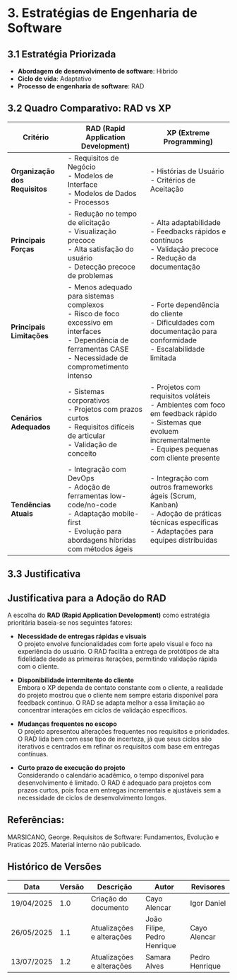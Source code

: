 # 3. Estratégias de Engenharia de Software

## 3.1 Estratégia Priorizada
- **Abordagem de desenvolvimento de software**: Hibrido
- **Ciclo de vida**: Adaptativo 
- **Processo de engenharia de software**: RAD


## 3.2 Quadro Comparativo: RAD vs XP

| **Critério**                         | **RAD (Rapid Application Development)**                                                                 | **XP (Extreme Programming)**                                                                 |
|--------------------------------------|----------------------------------------------------------------------------------------------------------|----------------------------------------------------------------------------------------------|
| **Organização dos Requisitos**       | - Requisitos de Negócio <br> - Modelos de Interface <br> - Modelos de Dados <br> - Processos                                 | - Histórias de Usuário <br> - Critérios de Aceitação                                                 |
| **Principais Forças**                | - Redução no tempo de elicitação  <br> - Visualização precoce  <br> - Alta satisfação do usuário  <br> - Detecção precoce de problemas | - Alta adaptabilidade  <br> - Feedbacks rápidos e contínuos  <br> - Validação precoce  <br> - Redução da documentação |
| **Principais Limitações**            | - Menos adequado para sistemas complexos  <br> - Risco de foco excessivo em interfaces  <br> - Dependência de ferramentas CASE  <br> - Necessidade de comprometimento intenso | - Forte dependência do cliente  <br> - Dificuldades com documentação para conformidade  <br> - Escalabilidade limitada |
| **Cenários Adequados**               | - Sistemas corporativos  <br> - Projetos com prazos curtos  <br> - Requisitos difíceis de articular  <br> - Validação de conceito | - Projetos com requisitos voláteis  <br> - Ambientes com foco em feedback rápido  <br> - Sistemas que evoluem incrementalmente  <br> - Equipes pequenas com cliente presente |
| **Tendências Atuais**                | - Integração com DevOps  <br> - Adoção de ferramentas low-code/no-code  <br> - Adaptação mobile-first  <br> - Evolução para abordagens híbridas com métodos ágeis | - Integração com outros frameworks ágeis (Scrum, Kanban)  <br> - Adoção de práticas técnicas específicas  <br> - Adaptações para equipes distribuídas |



## 3.3 Justificativa
 
## Justificativa para a Adoção do RAD

A escolha do **RAD (Rapid Application Development)** como estratégia prioritária baseia-se nos seguintes fatores:

- **Necessidade de entregas rápidas e visuais**  
  O projeto envolve funcionalidades com forte apelo visual e foco na experiência do usuário. O RAD facilita a entrega de protótipos de alta fidelidade desde as primeiras iterações, permitindo validação rápida com o cliente.

- **Disponibilidade intermitente do cliente**  
  Embora o XP dependa de contato constante com o cliente, a realidade do projeto mostrou que o cliente nem sempre estaria disponível para feedback contínuo. O RAD se adapta melhor a essa limitação ao concentrar interações em ciclos de validação específicos.

- **Mudanças frequentes no escopo**  
  O projeto apresentou alterações frequentes nos requisitos e prioridades. O RAD lida bem com esse tipo de incerteza, já que seus ciclos são iterativos e centrados em refinar os requisitos com base em entregas contínuas.

- **Curto prazo de execução do projeto**  
  Considerando o calendário acadêmico, o tempo disponível para desenvolvimento é limitado. O RAD é adequado para projetos com prazos curtos, pois foca em entregas incrementais e ajustáveis sem a necessidade de ciclos de desenvolvimento longos.
 

## Referências: 
MARSICANO, George. Requisitos de Software: Fundamentos, Evolução e Praticas 2025. Material interno não publicado.

## Histórico de Versões

| Data       | Versão | Descrição                          | Autor         | Revisores               |
|------------|-----|------------------------------------|----------------|--------------------------|
| 19/04/2025 | 1.0 | Criação do documento               | Cayo Alencar  | Igor Daniel |
| 26/05/2025 | 1.1 | Atualizações e alterações |João Filipe, Pedro Henrique   | Cayo Alencar         |
| 13/07/2025 | 1.2 | Atualizações e alterações | Samara Alves   | Pedro Henrique         |
